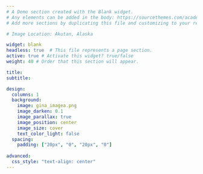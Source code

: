 ```yaml
---
# A Demo section created with the Blank widget.
# Any elements can be added in the body: https://sourcethemes.com/academic/docs/writing-markdown-latex/
# Add more sections by duplicating this file and customizing to your requirements.

# Image Location: Akutan, Alaska 

widget: blank  
headless: true  # This file represents a page section.
active: true # Activate this widget? true/false
weight: 40 # Order that this section will appear.

title: 
subtitle:

design:
  columns: 1
  background:
    image: gina_imagea.png
    image_darken: 0.1
    image_parallax: true
    image_position: center
    image_size: cover
    text_color_light: false
  spacing:
    padding: ["20px", "0", "20px", "0"]
    
advanced:
  css_style: "text-align: center"
---
```

